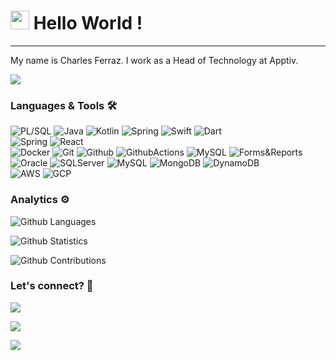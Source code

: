 




<h1><img src="https://emojis.slackmojis.com/emojis/images/1531849430/4246/blob-sunglasses.gif?1531849430" width="30"/> Hello World ! </h1> <hr>

My name is Charles Ferraz. I work as a Head of Technology at Apptiv.

![](http://estruyf-github.azurewebsites.net/api/VisitorHit?user=charles2f&repo=charles2f&countColorcountColor)

### Languages & Tools 🛠  
![PL/SQL](https://img.shields.io/badge/-PL/SQL-05122A?style=flat&color=green)&nbsp;![Java](https://img.shields.io/badge/-Java-05122A?style=flat&color=green)&nbsp;![Kotlin](https://img.shields.io/badge/-Kotlin-05122A?style=flat&color=green)&nbsp;![Spring](https://img.shields.io/badge/-Spring-05122A?style=flat&color=green)&nbsp;![Swift](https://img.shields.io/badge/-Swift-05122A?style=flat&color=green)&nbsp;![Dart](https://img.shields.io/badge/-Dart-05122A?style=flat&color=green)&nbsp;  
![Spring](https://img.shields.io/badge/-Spring-05122A?style=flat&color=orange)&nbsp;![React](https://img.shields.io/badge/-React-05122A?style=flat&color=orange)&nbsp;  
![Docker](https://img.shields.io/badge/-Docker-05122A?style=flat&color=gray)&nbsp;![Git](https://img.shields.io/badge/-Git-05122A?style=flat&color=gray)&nbsp;![Github](https://img.shields.io/badge/-Github-05122A?style=flat&color=gray)&nbsp;![GithubActions](https://img.shields.io/badge/-GithubActions-05122A?style=flat&color=gray)&nbsp;![MySQL](https://img.shields.io/badge/-MySQL-05122A?style=flat&color=gray)&nbsp;![Forms&Reports](https://img.shields.io/badge/-Forms&Reports-05122A?style=flat&color=gray)&nbsp;  
![Oracle](https://img.shields.io/badge/-Oracle-05122A?style=flat&color=yellow)&nbsp;![SQLServer](https://img.shields.io/badge/-SQLServer-05122A?style=flat&color=yellow)&nbsp;![MySQL](https://img.shields.io/badge/-MySQL-05122A?style=flat&color=yellow)&nbsp;![MongoDB](https://img.shields.io/badge/-MongoDB-05122A?style=flat&color=yellow)&nbsp;![DynamoDB](https://img.shields.io/badge/-DynamoDB-05122A?style=flat&color=yellow)&nbsp;  
![AWS](https://img.shields.io/badge/-AWS-05122A?style=flat&color=blue)&nbsp;![GCP](https://img.shields.io/badge/-GCP-05122A?style=flat&color=blue)&nbsp;  


### Analytics ⚙️

![Github Languages](https://github-readme-stats.vercel.app/api/top-langs/?username=charles2f&layout=compact&count_private=true)

![Github Statistics](https://github-readme-stats.vercel.app/api/?username=charles2f&count_private=true&show_icons=true)

![Github Contributions](https://github-readme-streak-stats.herokuapp.com/?user=charles2f&hide_border=true)

### Let's connect? 🤝

<p align="left">

<a href="https://www.linkedin.com/in/charles2f/"><img src="https://img.shields.io/badge/-LinkedIn-0077B5?style=flat&logo=Linkedin&logoColor=white"/></a>

<a href="https://x.com/Charles2F"><img src="https://img.shields.io/badge/-Twitter-%231DA1F2?style=flat&logo=twitter&logoColor=white"/></a>

<a href="https://medium.com/@charlesferraz"><img src="https://img.shields.io/badge/-Medium-%2312100E?style=flat&logo=medium&logoColor=white"/></a>

</p>